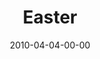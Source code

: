 ---
layout: message
category: message
series: "Free"
title: "Easter"
date: 2010-04-04-00-00
message_id: 611
---